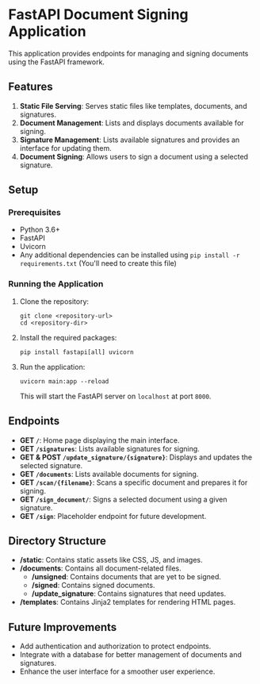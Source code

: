 
# FastAPI Document Signing Application

This application provides endpoints for managing and signing documents using the FastAPI framework.

## Features

1. **Static File Serving**: Serves static files like templates, documents, and signatures.
2. **Document Management**: Lists and displays documents available for signing.
3. **Signature Management**: Lists available signatures and provides an interface for updating them.
4. **Document Signing**: Allows users to sign a document using a selected signature.

## Setup

### Prerequisites

- Python 3.6+
- FastAPI
- Uvicorn
- Any additional dependencies can be installed using `pip install -r requirements.txt` (You'll need to create this file)

### Running the Application

1. Clone the repository:
   ```
   git clone <repository-url>
   cd <repository-dir>
   ```

2. Install the required packages:
   ```
   pip install fastapi[all] uvicorn
   ```

3. Run the application:
   ```
   uvicorn main:app --reload
   ```

   This will start the FastAPI server on `localhost` at port `8000`.

## Endpoints

- **GET `/`**: Home page displaying the main interface.
- **GET `/signatures`**: Lists available signatures for signing.
- **GET & POST `/update_signature/{signature}`**: Displays and updates the selected signature.
- **GET `/documents`**: Lists available documents for signing.
- **GET `/scan/{filename}`**: Scans a specific document and prepares it for signing.
- **GET `/sign_document/`**: Signs a selected document using a given signature.
- **GET `/sign`**: Placeholder endpoint for future development.

## Directory Structure

- **/static**: Contains static assets like CSS, JS, and images.
- **/documents**: Contains all document-related files.
  - **/unsigned**: Contains documents that are yet to be signed.
  - **/signed**: Contains signed documents.
  - **/update_signature**: Contains signatures that need updates.
- **/templates**: Contains Jinja2 templates for rendering HTML pages.

## Future Improvements

- Add authentication and authorization to protect endpoints.
- Integrate with a database for better management of documents and signatures.
- Enhance the user interface for a smoother user experience.
